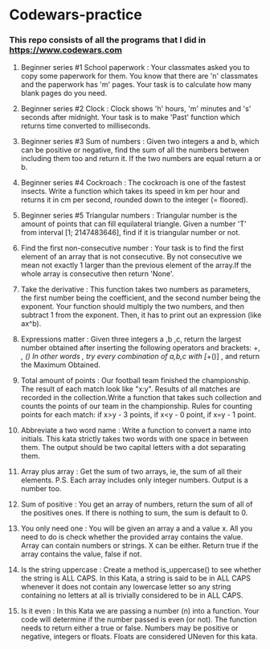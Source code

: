 # Codewars-practice

### This repo consists of all the programs that I did in https://www.codewars.com

1. Beginner series #1 School paperwork :
Your classmates asked you to copy some paperwork for them. You know that there are 'n' classmates and the paperwork has 'm' pages.
Your task is to calculate how many blank pages do you need.

2. Beginner series #2 Clock :
Clock shows 'h' hours, 'm' minutes and 's' seconds after midnight.
Your task is to make 'Past' function which returns time converted to milliseconds.

3. Beginner series #3 Sum of numbers :
Given two integers a and b, which can be positive or negative, find the sum of all the numbers between including them too and return it. If the two numbers are equal return a or b.

4. Beginner series #4 Cockroach :
The cockroach is one of the fastest insects. Write a function which takes its speed in km per hour and returns it in cm per second, rounded down to the integer (= floored).

5. Beginner series #5 Triangular numbers :
Triangular number is the amount of points that can fill equilateral triangle. Given a number 'T' from interval [1; 2147483646], find if it is triangular number or not.

6. Find the first non-consecutive number :
Your task is to find the first element of an array that is not consecutive.
By not consecutive we mean not exactly 1 larger than the previous element of the array.If the whole array is consecutive then return 'None'.

7. Take the derivative :
This function takes two numbers as parameters, the first number being the coefficient, and the second number being the exponent.
Your function should multiply the two numbers, and then subtract 1 from the exponent. Then, it has to print out an expression (like ax^b).

8. Expressions matter :
Given three integers a ,b ,c, return the largest number obtained after inserting the following operators and brackets: +, *, ()
In other words , try every combination of a,b,c with [*+()] , and return the Maximum Obtained.

9. Total amount of points :
Our football team finished the championship. The result of each match look like "x:y". Results of all matches are recorded in the collection.Write a function that takes such collection and counts the points of our team in the championship. Rules for counting points for each match: if x>y - 3 points, if x<y - 0 point, if x=y - 1 point.

10. Abbreviate a two word name :
Write a function to convert a name into initials. This kata strictly takes two words with one space in between them.
The output should be two capital letters with a dot separating them.

11. Array plus array :
Get the sum of two arrays, ie, the sum of all their elements. P.S. Each array includes only integer numbers. Output is a number too.

12. Sum of positive :
You get an array of numbers, return the sum of all of the positives ones. If there is nothing to sum, the sum is default to 0.

13. You only need one :
You will be given an array a and a value x. All you need to do is check whether the provided array contains the value. Array can contain numbers or strings. X can be either. Return true if the array contains the value, false if not.

14. Is the string uppercase :
Create a method is_uppercase() to see whether the string is ALL CAPS. In this Kata, a string is said to be in ALL CAPS whenever it does not contain any lowercase letter so any string containing no letters at all is trivially considered to be in ALL CAPS.

15. Is it even :
In this Kata we are passing a number (n) into a function. Your code will determine if the number passed is even (or not). The function needs to return either a true or false. Numbers may be positive or negative, integers or floats. Floats are considered UNeven for this kata.
